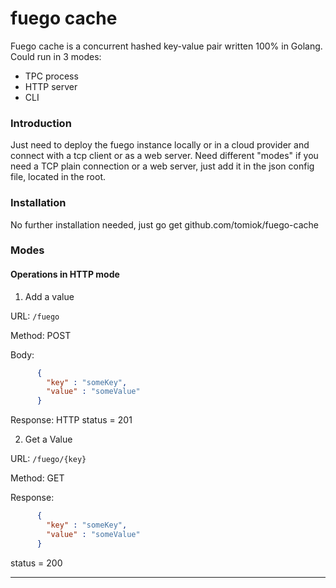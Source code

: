 # fuego cache
Fuego cache is a concurrent hashed key-value pair written 100% in Golang. Could run in 3 modes:
 - TPC process
 - HTTP server
 - CLI

### Introduction
Just need to deploy the fuego instance locally or in a cloud provider and connect with a tcp client or as a web server.
Need different "modes" if you need a TCP plain connection or a web server, just add it in the json config file, located in the root.

### Installation
No further installation needed, just go get github.com/tomiok/fuego-cache

### Modes
#### Operations in HTTP mode

1. Add a value

  URL: ```/fuego```
  
  Method: POST
  
  Body: 
  ```json
        {
          "key" : "someKey",
          "value" : "someValue"
        }
```
        
  Response: HTTP status = 201

2. Get a Value

  URL: ```/fuego/{key}```
  
  Method: GET
  
  Response:
  ```json
        {
          "key" : "someKey",
          "value" : "someValue"
        }
```
        
  status = 200
  
------------------------------------------------------------
